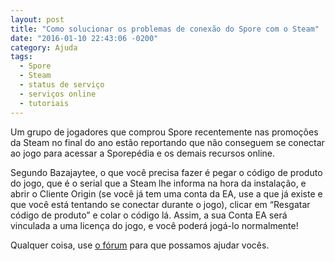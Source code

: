 ```yaml
---
layout: post
title: "Como solucionar os problemas de conexão do Spore com o Steam"
date: "2016-01-10 22:43:06 -0200"
category: Ajuda
tags:
  - Spore
  - Steam
  - status de serviço
  - serviços online
  - tutoriais
---
```

Um grupo de jogadores que comprou Spore recentemente nas promoções da Steam no final do ano estão reportando que não conseguem se conectar ao jogo para acessar a Sporepédia e os demais recursos online.

Segundo Bazajaytee, o que você precisa fazer é pegar o código de produto do jogo, que é o serial que a Steam lhe informa na hora da instalação, e abrir o Cliente Origin (se você já tem uma conta da EA, use a que já existe e que você está tentando se conectar durante o jogo), clicar em “Resgatar código de produto” e colar o código lá. Assim, a sua Conta EA será vinculada a uma licença do jogo, e você poderá jogá-lo normalmente!

Qualquer coisa, use [o fórum](https://esporo.net/forum/) para que possamos ajudar vocês.
